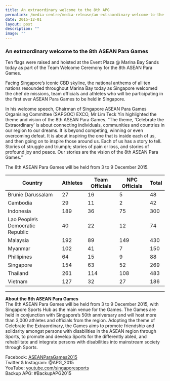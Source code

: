 ```yaml
---
title: An extraordinary welcome to the 8th APG
permalink: /media-centre/media-release/an-extraordinary-welcome-to-the-8th-apg/
date: 2015-12-01
layout: post
description: ""
image: ""
---
```

### **An extraordinary welcome to the 8th ASEAN Para Games**

Ten flags were raised and hoisted at the Event Plaza @ Marina Bay Sands today as part of the Team Welcome Ceremony for the 8th ASEAN Para Games.

Facing Singapore’s iconic CBD skyline, the national anthems of all ten nations resounded throughout Marina Bay today as Singapore welcomed the chef de missions, team officials and athletes who will be participating in the first ever ASEAN Para Games to be held in Singapore.

In his welcome speech, Chairman of Singapore ASEAN Para Games Organising Committee (SAPGOC) EXCO, Mr Lim Teck Yin highlighted the theme and vision of the 8th ASEAN Para Games. “The theme, ‘Celebrate the Extraordinary’ is about connecting individuals, communities and countries in our region to our dreams. It is beyond competing, winning or even overcoming defeat. It is about inspiring the one that is inside each of us, and then going on to inspire those around us. Each of us has a story to tell. Stories of struggle and triumph; stories of pain or loss, and stories of profound joy and peace. Our stories are the vision of the 8th ASEAN Para Games.”

The 8th ASEAN Para Games will be held from 3 to 9 December 2015.

| Country | Athletes | Team Officials | NPC Officials | Total |
| -------- | -------- | -------- | -------- | -------- |
| Brunie Darussalam | 27 | 16 | 5 | 48 |
| Cambodia | 29 | 11 | 2 | 42 |
| Indonesia | 189 | 36 | 75 | 300 |
| Lao People’s Democratic Republic | 40 | 22 | 12 | 74 |
| Malaysia | 192 | 89 | 149 | 430 |
| Myanmar | 102 | 41 | 7 | 150 |
| Phillipines | 64 | 15 | 9 | 88 |
| Singapore | 154 | 63 | 52 | 269 |
| Thailand | 261 | 114 | 108 | 483 |
| Vietnam | 127 | 32 | 27 | 186 |

---

**About the 8th ASEAN Para Games**<br> 
The 8th ASEAN Para Games will be held from 3 to 9 December 2015, with Singapore Sports Hub as the main venue for the Games. The Games are held in conjunction with Singapore’s 50th anniversary and will host more than 3,000 athletes and officials from the region. Adopting the theme of Celebrate the Extraordinary, the Games aims to promote friendship and solidarity amongst persons with disabilities in the ASEAN region through Sports, to promote and develop Sports for the differently abled, and rehabilitate and integrate persons with disabilities into mainstream society through Sports.

Facebook: [ASEANParaGames2015](https://www.facebook.com/ASEANPARAGAMES2015)<br>
Twitter & Instagram: @APG_2015<br>
YouTube: [youtube.com/singaporesports](http://www.youtube.com/singaporesports)<br>
Backup APG: #BackupAPG2015